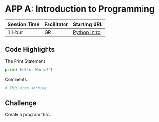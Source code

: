 # APP A: Introduction to Programming


|Session Time|Facilitator|Starting URL                                                          |
|------------|-----------|----------------------------------------------------------------------|
|1 Hour      |GR         |[Python Intro](https://www.w3schools.com/python/python_intro.asp)     |

## Code Highlights
The Print Statement
```py
print('Hello, World!')
```

Comments
```py
# This does nothing
```


## Challenge
Create a program that...